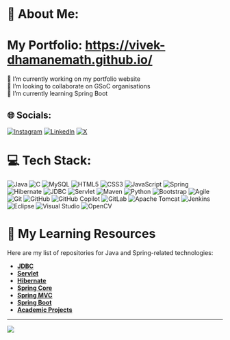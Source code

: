 # 💫 About Me:
# My Portfolio: https://vivek-dhamanemath.github.io/
🔭 I’m currently working on my portfolio website  
👯 I’m looking to collaborate on GSoC organisations  
🌱 I’m currently learning Spring Boot  

## 🌐 Socials:
[![Instagram](https://img.shields.io/badge/Instagram-%23E4405F.svg?logo=Instagram&logoColor=white)](https://instagram.com/vivek_jd_155) 
[![LinkedIn](https://img.shields.io/badge/LinkedIn-%230077B5.svg?logo=linkedin&logoColor=white)](https://linkedin.com/in/vivek-dhamanemath-38047a255) 
[![X](https://img.shields.io/badge/X-black.svg?logo=X&logoColor=white)](https://x.com/vivekjd15)  

# 💻 Tech Stack:
![Java](https://img.shields.io/badge/java-%23ED8B00.svg?style=for-the-badge&logo=openjdk&logoColor=white) 
![C](https://img.shields.io/badge/c-%2300599C.svg?style=for-the-badge&logo=c&logoColor=white) 
![MySQL](https://img.shields.io/badge/mysql-4479A1.svg?style=for-the-badge&logo=mysql&logoColor=white) 
![HTML5](https://img.shields.io/badge/html5-%23E34F26.svg?style=for-the-badge&logo=html5&logoColor=white) 
![CSS3](https://img.shields.io/badge/css3-%231572B6.svg?style=for-the-badge&logo=css3&logoColor=white) 
![JavaScript](https://img.shields.io/badge/javascript-%23323330.svg?style=for-the-badge&logo=javascript&logoColor=%23F7DF1E) 
![Spring](https://img.shields.io/badge/spring-%236DB33F.svg?style=for-the-badge&logo=spring&logoColor=white) 
![Hibernate](https://img.shields.io/badge/hibernate-%23323330.svg?style=for-the-badge&logo=hibernate&logoColor=white) 
![JDBC](https://img.shields.io/badge/JDBC-%23323330.svg?style=for-the-badge&logo=java&logoColor=white) 
![Servlet](https://img.shields.io/badge/Servlet-%23323330.svg?style=for-the-badge&logo=java&logoColor=white) 
![Maven](https://img.shields.io/badge/maven-%23C71A36.svg?style=for-the-badge&logo=apache-maven&logoColor=white) 
![Python](https://img.shields.io/badge/python-3670A0?style=for-the-badge&logo=python&logoColor=ffdd54) 
![Bootstrap](https://img.shields.io/badge/bootstrap-%23563D7C.svg?style=for-the-badge&logo=bootstrap&logoColor=white) 
![Agile](https://img.shields.io/badge/agile-%2300C4CC.svg?style=for-the-badge&logo=agile&logoColor=white) 
![Git](https://img.shields.io/badge/git-%23F05033.svg?style=for-the-badge&logo=git&logoColor=white) 
![GitHub](https://img.shields.io/badge/github-%23121011.svg?style=for-the-badge&logo=github&logoColor=white) 
![GitHub Copilot](https://img.shields.io/badge/GitHub%20Copilot-%23121011.svg?style=for-the-badge&logo=github&logoColor=white) 
![GitLab](https://img.shields.io/badge/gitlab-%23181717.svg?style=for-the-badge&logo=gitlab&logoColor=white) 
![Apache Tomcat](https://img.shields.io/badge/apache%20tomcat-%23F8DC75.svg?style=for-the-badge&logo=apache-tomcat&logoColor=black) 
![Jenkins](https://img.shields.io/badge/jenkins-%232C5263.svg?style=for-the-badge&logo=jenkins&logoColor=white) 
![Eclipse](https://img.shields.io/badge/eclipse-2C2255?style=for-the-badge&logo=eclipse&logoColor=white) 
![Visual Studio](https://img.shields.io/badge/Visual%20Studio-5C2D91?style=for-the-badge&logo=visual-studio&logoColor=white) 
![OpenCV](https://img.shields.io/badge/opencv-%23white.svg?style=for-the-badge&logo=opencv&logoColor=white) 



# 📂 My Learning Resources
Here are my list of repositories for Java and Spring-related technologies:

- [**JDBC**](https://github.com/stars/vivek-dhamanemath/lists/jdbc)  
- [**Servlet**](https://github.com/stars/vivek-dhamanemath/lists/servlet)  
- [**Hibernate**](https://github.com/stars/vivek-dhamanemath/lists/hibernate)  
- [**Spring Core**](https://github.com/stars/vivek-dhamanemath/lists/spring-core)  
- [**Spring MVC**](https://github.com/stars/vivek-dhamanemath/lists/spring-mvc)  
- [**Spring Boot**](https://github.com/stars/vivek-dhamanemath/lists/spring-boot)
- [**Academic Projects**](https://github.com/stars/vivek-dhamanemath/lists/academic-projects) 

---
[![](https://visitcount.itsvg.in/api?id=vivek-dhamanemath&icon=0&color=0)](https://visitcount.itsvg.in)
